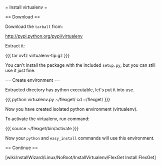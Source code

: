 = Install virtualenv =

== Download ==

Download the `tarball` from:

http://pypi.python.org/pypi/virtualenv

Extract it:

{{{
tar xvfz virtualenv-tip.gz
}}}

You can't install the package with the included `setup.py`, but you can still use it just fine.

== Create environment ==

Extracted directory has python executable, let's put it into use.

{{{
python virtualenv.py ~/flexget/
cd ~/flexget/
}}}

Now you have created isolated python environment (virtualenv).

To activate the virtualenv, run command:

{{{
source ~/flexget/bin/activate
}}}

Now your `python` and `easy_install` commands will use this environment.

== Continue ==

[wiki:InstallWizard/Linux/NoRoot/InstallVirtualenv/FlexGet Install FlexGet]
